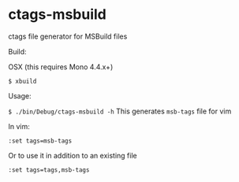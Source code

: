 # ctags-msbuild
ctags file generator for MSBuild files

Build:

OSX (this requires Mono 4.4.x+)

`$ xbuild`

Usage:

`$ ./bin/Debug/ctags-msbuild -h`
  This generates `msb-tags` file for vim

In vim:

`:set tags=msb-tags`

Or to use it in addition to an existing file

`:set tags=tags,msb-tags`

